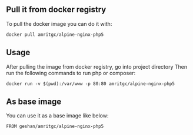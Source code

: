 ## Pull it from docker registry

To pull the docker image you can do it with:

```
docker pull amritgc/alpine-nginx-php5
```

## Usage

After pulling the image from docker registry, go into project directory
Then run the following commands to run php or composer:

```
docker run -v $(pwd):/var/www -p 80:80 amritgc/alpine-nginx-php5
```

## As base image

You can use it as a base image like below:

```
FROM geshan/amritgc/alpine-nginx-php5

```
